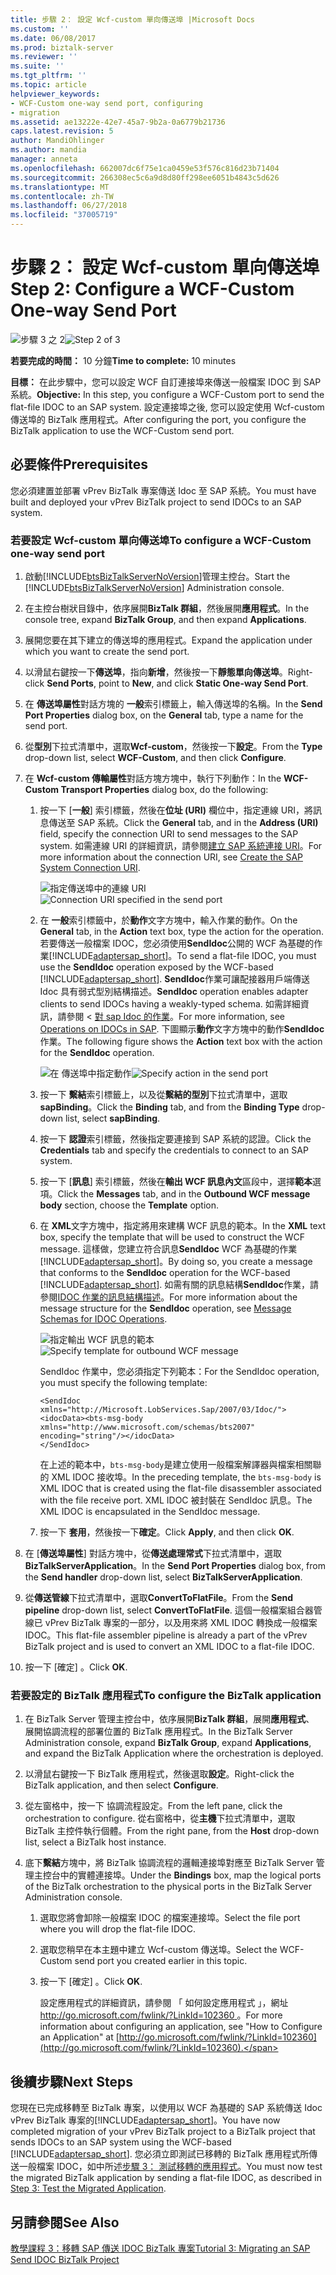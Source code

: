 ```yaml
---
title: 步驟 2： 設定 Wcf-custom 單向傳送埠 |Microsoft Docs
ms.custom: ''
ms.date: 06/08/2017
ms.prod: biztalk-server
ms.reviewer: ''
ms.suite: ''
ms.tgt_pltfrm: ''
ms.topic: article
helpviewer_keywords:
- WCF-Custom one-way send port, configuring
- migration
ms.assetid: ae13222e-42e7-45a7-9b2a-0a6779b21736
caps.latest.revision: 5
author: MandiOhlinger
ms.author: mandia
manager: anneta
ms.openlocfilehash: 662007dc6f75e1ca0459e53f576c816d23b71404
ms.sourcegitcommit: 266308ec5c6a9d8d80ff298ee6051b4843c5d626
ms.translationtype: MT
ms.contentlocale: zh-TW
ms.lasthandoff: 06/27/2018
ms.locfileid: "37005719"
---
```

# <a name="step-2-configure-a-wcf-custom-one-way-send-port"></a><span data-ttu-id="33506-102">步驟 2： 設定 Wcf-custom 單向傳送埠</span><span class="sxs-lookup"><span data-stu-id="33506-102">Step 2: Configure a WCF-Custom One-way Send Port</span></span>
<span data-ttu-id="33506-103">![步驟 3 之 2](../../adapters-and-accelerators/adapter-oracle-database/media/step-2of3.gif "Step_2of3")</span><span class="sxs-lookup"><span data-stu-id="33506-103">![Step 2 of 3](../../adapters-and-accelerators/adapter-oracle-database/media/step-2of3.gif "Step_2of3")</span></span>  
  
 <span data-ttu-id="33506-104">**若要完成的時間：** 10 分鐘</span><span class="sxs-lookup"><span data-stu-id="33506-104">**Time to complete:** 10 minutes</span></span>  
  
 <span data-ttu-id="33506-105">**目標：** 在此步驟中，您可以設定 WCF 自訂連接埠來傳送一般檔案 IDOC 到 SAP 系統。</span><span class="sxs-lookup"><span data-stu-id="33506-105">**Objective:** In this step, you configure a WCF-Custom port to send the flat-file IDOC to an SAP system.</span></span> <span data-ttu-id="33506-106">設定連接埠之後, 您可以設定使用 Wcf-custom 傳送埠的 BizTalk 應用程式。</span><span class="sxs-lookup"><span data-stu-id="33506-106">After configuring the port, you configure the BizTalk application to use the WCF-Custom send port.</span></span>  
  
## <a name="prerequisites"></a><span data-ttu-id="33506-107">必要條件</span><span class="sxs-lookup"><span data-stu-id="33506-107">Prerequisites</span></span>  
 <span data-ttu-id="33506-108">您必須建置並部署 vPrev BizTalk 專案傳送 Idoc 至 SAP 系統。</span><span class="sxs-lookup"><span data-stu-id="33506-108">You must have built and deployed your vPrev BizTalk project to send IDOCs to an SAP system.</span></span>  
  
### <a name="to-configure-a-wcf-custom-one-way-send-port"></a><span data-ttu-id="33506-109">若要設定 Wcf-custom 單向傳送埠</span><span class="sxs-lookup"><span data-stu-id="33506-109">To configure a WCF-Custom one-way send port</span></span>  
  
1. <span data-ttu-id="33506-110">啟動[!INCLUDE[btsBizTalkServerNoVersion](../../includes/btsbiztalkservernoversion-md.md)]管理主控台。</span><span class="sxs-lookup"><span data-stu-id="33506-110">Start the [!INCLUDE[btsBizTalkServerNoVersion](../../includes/btsbiztalkservernoversion-md.md)] Administration console.</span></span>  
  
2. <span data-ttu-id="33506-111">在主控台樹狀目錄中，依序展開**BizTalk 群組**，然後展開**應用程式**。</span><span class="sxs-lookup"><span data-stu-id="33506-111">In the console tree, expand **BizTalk Group**, and then expand **Applications**.</span></span>  
  
3. <span data-ttu-id="33506-112">展開您要在其下建立的傳送埠的應用程式。</span><span class="sxs-lookup"><span data-stu-id="33506-112">Expand the application under which you want to create the send port.</span></span>  
  
4. <span data-ttu-id="33506-113">以滑鼠右鍵按一下**傳送埠**，指向**新增**，然後按一下**靜態單向傳送埠**。</span><span class="sxs-lookup"><span data-stu-id="33506-113">Right-click **Send Ports**, point to **New**, and click **Static One-way Send Port**.</span></span>  
  
5. <span data-ttu-id="33506-114">在 **傳送埠屬性**對話方塊的 **一般**索引標籤上，輸入傳送埠的名稱。</span><span class="sxs-lookup"><span data-stu-id="33506-114">In the **Send Port Properties** dialog box, on the **General** tab, type a name for the send port.</span></span>  
  
6. <span data-ttu-id="33506-115">從**型別**下拉式清單中，選取**Wcf-custom**，然後按一下**設定**。</span><span class="sxs-lookup"><span data-stu-id="33506-115">From the **Type** drop-down list, select **WCF-Custom**, and then click **Configure**.</span></span>  
  
7. <span data-ttu-id="33506-116">在  **Wcf-custom 傳輸屬性**對話方塊方塊中，執行下列動作：</span><span class="sxs-lookup"><span data-stu-id="33506-116">In the **WCF-Custom Transport Properties** dialog box, do the following:</span></span>  
  
   1. <span data-ttu-id="33506-117">按一下 [**一般**] 索引標籤，然後在**位址 (URI)** 欄位中，指定連線 URI，將訊息傳送至 SAP 系統。</span><span class="sxs-lookup"><span data-stu-id="33506-117">Click the **General** tab, and in the **Address (URI)** field, specify the connection URI to send messages to the SAP system.</span></span> <span data-ttu-id="33506-118">如需連線 URI 的詳細資訊，請參閱[建立 SAP 系統連接 URI](../../adapters-and-accelerators/adapter-sap/create-the-sap-system-connection-uri.md)。</span><span class="sxs-lookup"><span data-stu-id="33506-118">For more information about the connection URI, see [Create the SAP System Connection URI](../../adapters-and-accelerators/adapter-sap/create-the-sap-system-connection-uri.md).</span></span>  
  
       <span data-ttu-id="33506-119">![指定傳送埠中的連線 URI](../../adapters-and-accelerators/adapter-sap/media/53ae71e1-89ec-49c5-8096-ff04a2c94c0a.gif "53ae71e1-89ec-49c5-8096-ff04a2c94c0a")</span><span class="sxs-lookup"><span data-stu-id="33506-119">![Connection URI specified in the send port](../../adapters-and-accelerators/adapter-sap/media/53ae71e1-89ec-49c5-8096-ff04a2c94c0a.gif "53ae71e1-89ec-49c5-8096-ff04a2c94c0a")</span></span>  
  
   2. <span data-ttu-id="33506-120">在 **一般**索引標籤中，於**動作**文字方塊中，輸入作業的動作。</span><span class="sxs-lookup"><span data-stu-id="33506-120">On the **General** tab, in the **Action** text box, type the action for the operation.</span></span> <span data-ttu-id="33506-121">若要傳送一般檔案 IDOC，您必須使用**SendIdoc**公開的 WCF 為基礎的作業[!INCLUDE[adaptersap_short](../../includes/adaptersap-short-md.md)]。</span><span class="sxs-lookup"><span data-stu-id="33506-121">To send a flat-file IDOC, you must use the **SendIdoc** operation exposed by the WCF-based [!INCLUDE[adaptersap_short](../../includes/adaptersap-short-md.md)].</span></span> <span data-ttu-id="33506-122">**SendIdoc**作業可讓配接器用戶端傳送 Idoc 具有弱式型別結構描述。</span><span class="sxs-lookup"><span data-stu-id="33506-122">**SendIdoc** operation enables adapter clients to send IDOCs having a weakly-typed schema.</span></span> <span data-ttu-id="33506-123">如需詳細資訊，請參閱 <<c0> [ 對 sap Idoc 的作業](../../adapters-and-accelerators/adapter-sap/operations-on-idocs-in-sap.md)。</span><span class="sxs-lookup"><span data-stu-id="33506-123">For more information, see [Operations on IDOCs in SAP](../../adapters-and-accelerators/adapter-sap/operations-on-idocs-in-sap.md).</span></span> <span data-ttu-id="33506-124">下圖顯示**動作**文字方塊中的動作**SendIdoc**作業。</span><span class="sxs-lookup"><span data-stu-id="33506-124">The following figure shows the **Action** text box with the action for the **SendIdoc** operation.</span></span>  
  
       <span data-ttu-id="33506-125">![在 傳送埠中指定動作](../../adapters-and-accelerators/adapter-sap/media/94dd1505-5529-43cf-a27b-2588a022dfb9.gif "94dd1505-5529-43cf-a27b-2588a022dfb9")</span><span class="sxs-lookup"><span data-stu-id="33506-125">![Specify action in the send port](../../adapters-and-accelerators/adapter-sap/media/94dd1505-5529-43cf-a27b-2588a022dfb9.gif "94dd1505-5529-43cf-a27b-2588a022dfb9")</span></span>  
  
   3. <span data-ttu-id="33506-126">按一下 **繫結**索引標籤上，以及從**繫結的型別**下拉式清單中，選取**sapBinding**。</span><span class="sxs-lookup"><span data-stu-id="33506-126">Click the **Binding** tab, and from the **Binding Type** drop-down list, select **sapBinding**.</span></span>  
  
   4. <span data-ttu-id="33506-127">按一下 **認證**索引標籤，然後指定要連接到 SAP 系統的認證。</span><span class="sxs-lookup"><span data-stu-id="33506-127">Click the **Credentials** tab and specify the credentials to connect to an SAP system.</span></span>  
  
   5. <span data-ttu-id="33506-128">按一下 [**訊息**] 索引標籤，然後在**輸出 WCF 訊息內文**區段中，選擇**範本**選項。</span><span class="sxs-lookup"><span data-stu-id="33506-128">Click the **Messages** tab, and in the **Outbound WCF message body** section, choose the **Template** option.</span></span>  
  
   6. <span data-ttu-id="33506-129">在  **XML**文字方塊中，指定將用來建構 WCF 訊息的範本。</span><span class="sxs-lookup"><span data-stu-id="33506-129">In the **XML** text box, specify the template that will be used to construct the WCF message.</span></span> <span data-ttu-id="33506-130">這樣做，您建立符合訊息**SendIdoc** WCF 為基礎的作業[!INCLUDE[adaptersap_short](../../includes/adaptersap-short-md.md)]。</span><span class="sxs-lookup"><span data-stu-id="33506-130">By doing so, you create a message that conforms to the **SendIdoc** operation for the WCF-based [!INCLUDE[adaptersap_short](../../includes/adaptersap-short-md.md)].</span></span> <span data-ttu-id="33506-131">如需有關的訊息結構**SendIdoc**作業，請參閱[IDOC 作業的訊息結構描述](../../adapters-and-accelerators/adapter-sap/message-schemas-for-idoc-operations.md)。</span><span class="sxs-lookup"><span data-stu-id="33506-131">For more information about the message structure for the **SendIdoc** operation, see [Message Schemas for IDOC Operations](../../adapters-and-accelerators/adapter-sap/message-schemas-for-idoc-operations.md).</span></span>  
  
       <span data-ttu-id="33506-132">![指定輸出 WCF 訊息的範本](../../adapters-and-accelerators/adapter-sap/media/909835c3-a941-49dc-87f0-858fe0e1fc63.gif "909835c3-a941-49dc-87f0-858fe0e1fc63")</span><span class="sxs-lookup"><span data-stu-id="33506-132">![Specify template for outbound WCF message](../../adapters-and-accelerators/adapter-sap/media/909835c3-a941-49dc-87f0-858fe0e1fc63.gif "909835c3-a941-49dc-87f0-858fe0e1fc63")</span></span>  
  
       <span data-ttu-id="33506-133">SendIdoc 作業中，您必須指定下列範本：</span><span class="sxs-lookup"><span data-stu-id="33506-133">For the SendIdoc operation, you must specify the following template:</span></span>  
  
      ```  
      <SendIdoc xmlns="http://Microsoft.LobServices.Sap/2007/03/Idoc/">  
      <idocData><bts-msg-body xmlns="http://www.microsoft.com/schemas/bts2007" encoding="string"/></idocData>  
      </SendIdoc>  
      ```  
  
       <span data-ttu-id="33506-134">在上述的範本中，`bts-msg-body`是建立使用一般檔案解譯器與檔案相關聯的 XML IDOC 接收埠。</span><span class="sxs-lookup"><span data-stu-id="33506-134">In the preceding template, the `bts-msg-body` is XML IDOC that is created using the flat-file disassembler associated with the file receive port.</span></span> <span data-ttu-id="33506-135">XML IDOC 被封裝在 SendIdoc 訊息。</span><span class="sxs-lookup"><span data-stu-id="33506-135">The XML IDOC is encapsulated in the SendIdoc message.</span></span>  
  
   7. <span data-ttu-id="33506-136">按一下 **套用**，然後按一下**確定**。</span><span class="sxs-lookup"><span data-stu-id="33506-136">Click **Apply**, and then click **OK**.</span></span>  
  
8. <span data-ttu-id="33506-137">在 [**傳送埠屬性**] 對話方塊中，從**傳送處理常式**下拉式清單中，選取**BizTalkServerApplication**。</span><span class="sxs-lookup"><span data-stu-id="33506-137">In the **Send Port Properties** dialog box, from the **Send handler** drop-down list, select **BizTalkServerApplication**.</span></span>  
  
9. <span data-ttu-id="33506-138">從**傳送管線**下拉式清單中，選取**ConvertToFlatFile**。</span><span class="sxs-lookup"><span data-stu-id="33506-138">From the **Send pipeline** drop-down list, select **ConvertToFlatFile**.</span></span> <span data-ttu-id="33506-139">這個一般檔案組合器管線已 vPrev BizTalk 專案的一部分，以及用來將 XML IDOC 轉換成一般檔案 IDOC。</span><span class="sxs-lookup"><span data-stu-id="33506-139">This flat-file assembler pipeline is already a part of the vPrev BizTalk project and is used to convert an XML IDOC to a flat-file IDOC.</span></span>  
  
10. <span data-ttu-id="33506-140">按一下 [確定] 。</span><span class="sxs-lookup"><span data-stu-id="33506-140">Click **OK**.</span></span>  
  
### <a name="to-configure-the-biztalk-application"></a><span data-ttu-id="33506-141">若要設定的 BizTalk 應用程式</span><span class="sxs-lookup"><span data-stu-id="33506-141">To configure the BizTalk application</span></span>  
  
1. <span data-ttu-id="33506-142">在 BizTalk Server 管理主控台中，依序展開**BizTalk 群組**，展開**應用程式**、 展開協調流程的部署位置的 BizTalk 應用程式。</span><span class="sxs-lookup"><span data-stu-id="33506-142">In the BizTalk Server Administration console, expand **BizTalk Group**, expand **Applications**, and expand the BizTalk Application where the orchestration is deployed.</span></span>  
  
2. <span data-ttu-id="33506-143">以滑鼠右鍵按一下 BizTalk 應用程式，然後選取**設定**。</span><span class="sxs-lookup"><span data-stu-id="33506-143">Right-click the BizTalk application, and then select **Configure**.</span></span>  
  
3. <span data-ttu-id="33506-144">從左窗格中，按一下 協調流程設定。</span><span class="sxs-lookup"><span data-stu-id="33506-144">From the left pane, click the orchestration to configure.</span></span> <span data-ttu-id="33506-145">從右窗格中，從**主機**下拉式清單中，選取 BizTalk 主控件執行個體。</span><span class="sxs-lookup"><span data-stu-id="33506-145">From the right pane, from the **Host** drop-down list, select a BizTalk host instance.</span></span>  
  
4. <span data-ttu-id="33506-146">底下**繫結**方塊中，將 BizTalk 協調流程的邏輯連接埠對應至 BizTalk Server 管理主控台中的實體連接埠。</span><span class="sxs-lookup"><span data-stu-id="33506-146">Under the **Bindings** box, map the logical ports of the BizTalk orchestration to the physical ports in the BizTalk Server Administration console.</span></span>  
  
   1. <span data-ttu-id="33506-147">選取您將會卸除一般檔案 IDOC 的檔案連接埠。</span><span class="sxs-lookup"><span data-stu-id="33506-147">Select the file port where you will drop the flat-file IDOC.</span></span>  
  
   2. <span data-ttu-id="33506-148">選取您稍早在本主題中建立 Wcf-custom 傳送埠。</span><span class="sxs-lookup"><span data-stu-id="33506-148">Select the WCF-Custom send port you created earlier in this topic.</span></span>  
  
   3. <span data-ttu-id="33506-149">按一下 [確定] 。</span><span class="sxs-lookup"><span data-stu-id="33506-149">Click **OK**.</span></span>  
  
      <span data-ttu-id="33506-150">設定應用程式的詳細資訊，請參閱 「 如何設定應用程式 」，網址[ http://go.microsoft.com/fwlink/?LinkId=102360 ](http://go.microsoft.com/fwlink/?LinkId=102360)。</span><span class="sxs-lookup"><span data-stu-id="33506-150">For more information about configuring an application, see "How to Configure an Application" at [http://go.microsoft.com/fwlink/?LinkId=102360](http://go.microsoft.com/fwlink/?LinkId=102360).</span></span>  
  
## <a name="next-steps"></a><span data-ttu-id="33506-151">後續步驟</span><span class="sxs-lookup"><span data-stu-id="33506-151">Next Steps</span></span>  
 <span data-ttu-id="33506-152">您現在已完成移轉至 BizTalk 專案，以使用以 WCF 為基礎的 SAP 系統傳送 Idoc vPrev BizTalk 專案的[!INCLUDE[adaptersap_short](../../includes/adaptersap-short-md.md)]。</span><span class="sxs-lookup"><span data-stu-id="33506-152">You have now completed migration of your vPrev BizTalk project to a BizTalk project that sends IDOCs to an SAP system using the WCF-based [!INCLUDE[adaptersap_short](../../includes/adaptersap-short-md.md)].</span></span> <span data-ttu-id="33506-153">您必須立即測試已移轉的 BizTalk 應用程式所傳送一般檔案 IDOC，如中所述[步驟 3： 測試移轉的應用程式](../../adapters-and-accelerators/adapter-sap/step-3-test-the-migrated-application2.md)。</span><span class="sxs-lookup"><span data-stu-id="33506-153">You must now test the migrated BizTalk application by sending a flat-file IDOC, as described in [Step 3: Test the Migrated Application](../../adapters-and-accelerators/adapter-sap/step-3-test-the-migrated-application2.md).</span></span>  
  
## <a name="see-also"></a><span data-ttu-id="33506-154">另請參閱</span><span class="sxs-lookup"><span data-stu-id="33506-154">See Also</span></span>  
 [<span data-ttu-id="33506-155">教學課程 3：移轉 SAP 傳送 IDOC BizTalk 專案</span><span class="sxs-lookup"><span data-stu-id="33506-155">Tutorial 3: Migrating an SAP Send IDOC BizTalk Project</span></span>](../../adapters-and-accelerators/adapter-sap/tutorial-3-migrating-an-sap-send-idoc-biztalk-project.md)